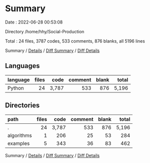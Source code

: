 # Summary

Date : 2022-06-28 00:53:08

Directory /home/hhy/Social-Production

Total : 24 files,  3787 codes, 533 comments, 876 blanks, all 5196 lines

Summary / [Details](details.md) / [Diff Summary](diff.md) / [Diff Details](diff-details.md)

## Languages
| language | files | code | comment | blank | total |
| :--- | ---: | ---: | ---: | ---: | ---: |
| Python | 24 | 3,787 | 533 | 876 | 5,196 |

## Directories
| path | files | code | comment | blank | total |
| :--- | ---: | ---: | ---: | ---: | ---: |
| . | 24 | 3,787 | 533 | 876 | 5,196 |
| algorithms | 1 | 206 | 25 | 53 | 284 |
| examples | 5 | 343 | 36 | 83 | 462 |

Summary / [Details](details.md) / [Diff Summary](diff.md) / [Diff Details](diff-details.md)